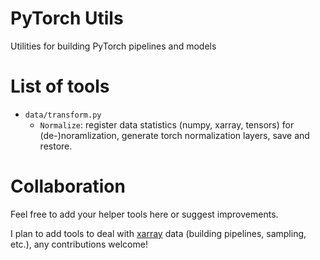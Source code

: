 # PyTorch Utils

Utilities for building PyTorch pipelines and models

# List of tools

* `data/transform.py`
  * `Normalize`: register data statistics (numpy, xarray, tensors) for (de-)noramlization, generate torch normalization layers, save and restore.

# Collaboration

Feel free to add your helper tools here or suggest improvements.

I plan to add tools to deal with [xarray](https://xarray.pydata.org/en/stable/) data (building pipelines, sampling, etc.), any contributions welcome!
